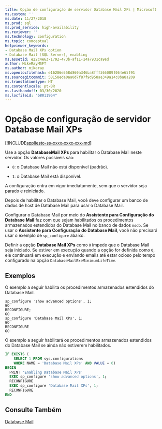 ```yaml
---
title: Opção de configuração de servidor Database Mail XPs | Microsoft Docs
ms.custom: ''
ms.date: 11/27/2018
ms.prod: sql
ms.prod_service: high-availability
ms.reviewer: ''
ms.technology: configuration
ms.topic: conceptual
helpviewer_keywords:
- Database Mail XPs option
- Database Mail [SQL Server], enabling
ms.assetid: e22c4e63-1792-473b-af11-14a7931ca9ed
author: MikeRayMSFT
ms.author: mikeray
ms.openlocfilehash: e16286e558d860a346ba8fff366009f064e65f91
ms.sourcegitcommit: 58158eda0aa0d7f87f9d958ae349a14c0ba8a209
ms.translationtype: HT
ms.contentlocale: pt-BR
ms.lasthandoff: 03/30/2020
ms.locfileid: "68011964"
---
```

# <a name="database-mail-xps-server-configuration-option"></a>Opção de configuração de servidor Database Mail XPs

[!INCLUDE[appliesto-ss-xxxx-xxxx-xxx-md](../../includes/appliesto-ss-xxxx-xxxx-xxx-md.md)]

Use a opção **DatabaseMail XPs** para habilitar o Database Mail neste servidor. Os valores possíveis são:  
  
- `0`: o Database Mail não está disponível (padrão).  
  
- `1`: o Database Mail está disponível.  
  
 A configuração entra em vigor imediatamente, sem que o servidor seja parado e reiniciado.  
  
 Depois de habilitar o Database Mail, você deve configurar um banco de dados de host de Database Mail para usar o Database Mail.  
  
 Configurar o Database Mail por meio do **Assistente para Configuração do Database Mail** faz com que sejam habilitados os procedimentos armazenados estendidos do Database Mail no banco de dados `msdb`. Se usar o **Assistente para Configuração do Database Mail**, você não precisará usar o exemplo de `sp_configure` abaixo.  
  
 Definir a opção **Database Mail XPs** como `0` impede que o Database Mail seja iniciado. Se estiver em execução quando a opção for definida como `0`, ele continuará em execução e enviando emails até estar ocioso pelo tempo configurado na opção `DatabaseMailExeMinimumLifeTime`.  
  
## <a name="examples"></a>Exemplos
 O exemplo a seguir habilita os procedimentos armazenados estendidos do Database Mail.  
  
```  
sp_configure 'show advanced options', 1;  
GO  
RECONFIGURE;  
GO  
sp_configure 'Database Mail XPs', 1;  
GO  
RECONFIGURE  
GO  
```  

O exemplo a seguir habilitará os procedimentos armazenados estendidos do Database Mail se ainda não estiverem habilitados.

```sql
IF EXISTS (
    SELECT 1 FROM sys.configurations 
    WHERE NAME = 'Database Mail XPs' AND VALUE = 0)
BEGIN
  PRINT 'Enabling Database Mail XPs'
  EXEC sp_configure 'show advanced options', 1;  
  RECONFIGURE
  EXEC sp_configure 'Database Mail XPs', 1;  
  RECONFIGURE  
END
```

## <a name="see-also"></a>Consulte Também
[Database Mail](../../relational-databases/database-mail/database-mail.md)  

